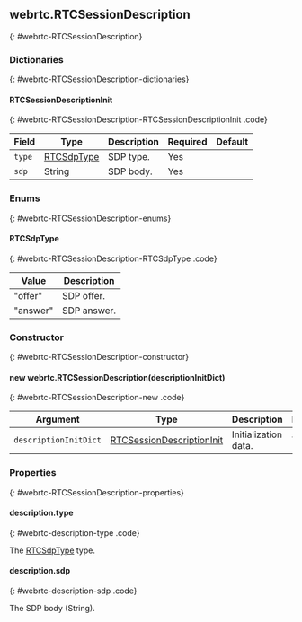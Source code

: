 ## webrtc.RTCSessionDescription
{: #webrtc-RTCSessionDescription}


### Dictionaries
{: #webrtc-RTCSessionDescription-dictionaries}

<section markdown="1">

#### RTCSessionDescriptionInit
{: #webrtc-RTCSessionDescription-RTCSessionDescriptionInit .code}

<div markdown="1" class="table-wrapper L3">

Field         | Type    | Description   | Required | Default
--------------| ------- | ------------- | -------- | ---------
`type`        | [RTCSdpType](#webrtc-RTCSessionDescription-RTCSdpType) | SDP type. | Yes |
`sdp`         | String  | SDP body. | Yes |

</div>

</section>


### Enums
{: #webrtc-RTCSessionDescription-enums}

<section markdown="1">

#### RTCSdpType
{: #webrtc-RTCSessionDescription-RTCSdpType .code}

<div markdown="1" class="table-wrapper L2">

Value          | Description  
-------------- | ---------------
"offer"        | SDP offer.
"answer"       | SDP answer.

</div>

</section>


### Constructor
{: #webrtc-RTCSessionDescription-constructor}

<section markdown="1">

#### new webrtc.RTCSessionDescription(descriptionInitDict)
{: #webrtc-RTCSessionDescription-new .code}

<div markdown="1" class="table-wrapper L3">

Argument              | Type    | Description | Required | Default 
--------------------- | ------- | ----------- | -------- | ----------
`descriptionInitDict` | [RTCSessionDescriptionInit](#webrtc-RTCSessionDescription-RTCSessionDescriptionInit) | Initialization data. | Yes |

</div>

</section>


### Properties
{: #webrtc-RTCSessionDescription-properties}

<section markdown="1">

#### description.type
{: #webrtc-description-type .code}

The [RTCSdpType](#webrtc-RTCSessionDescription-RTCSdpType) type.

#### description.sdp
{: #webrtc-description-sdp .code}

The SDP body (String).
